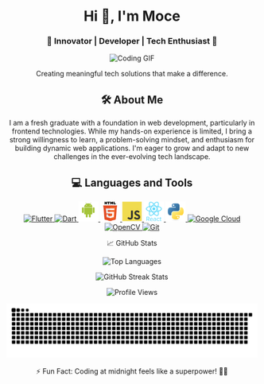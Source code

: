 <h1 align="center">Hi 👋, I'm Moce</h1> 
<h3 align="center">🌟 Innovator | Developer | Tech Enthusiast 🌟</h3> 
<p align="center"> 
  <img src="https://media.giphy.com/media/xT9IgzoKnwFNmISR8I/giphy.gif" width="200" height="200" alt="Coding GIF"> 
</p> 
<p align="center">Creating meaningful tech solutions that make a difference.</p>

<div align="center">
  <h2>🛠️ About Me</h2>
  
  <p>I am a fresh graduate with a foundation in web development, particularly in frontend technologies. While my hands-on experience is limited, I bring a strong willingness to learn, a problem-solving   mindset, and enthusiasm for building dynamic web applications. I'm eager to grow and adapt to new challenges in the ever-evolving tech landscape.</p>

</div>

<div align="center">
  <h2>💻 Languages and Tools</h2>
  <p>
    <a href="https://flutter.dev" target="_blank">
      <img src="https://www.vectorlogo.zone/logos/flutterio/flutterio-icon.svg" alt="Flutter" width="40" height="40" />
    </a>
    <a href="https://dart.dev" target="_blank">
      <img src="https://www.vectorlogo.zone/logos/dartlang/dartlang-icon.svg" alt="Dart" width="40" height="40" />
    </a>
    <a href="https://developer.android.com" target="_blank">
      <img src="https://raw.githubusercontent.com/devicons/devicon/master/icons/android/android-original-wordmark.svg" alt="Android" width="40" height="40" />
    </a>
    <a href="https://www.w3.org/html/" target="_blank">
      <img src="https://raw.githubusercontent.com/devicons/devicon/master/icons/html5/html5-original-wordmark.svg" alt="HTML5" width="40" height="40" />
    </a>
    <a href="https://developer.mozilla.org/en-US/docs/Web/JavaScript" target="_blank">
      <img src="https://raw.githubusercontent.com/devicons/devicon/master/icons/javascript/javascript-original.svg" alt="JavaScript" width="40" height="40" />
    </a>
    <a href="https://reactjs.org/" target="_blank">
      <img src="https://raw.githubusercontent.com/devicons/devicon/master/icons/react/react-original-wordmark.svg" alt="React" width="40" height="40" />
    </a>
    <a href="https://www.python.org" target="_blank">
      <img src="https://raw.githubusercontent.com/devicons/devicon/master/icons/python/python-original.svg" alt="Python" width="40" height="40" />
    </a>
    <a href="https://cloud.google.com" target="_blank">
      <img src="https://www.vectorlogo.zone/logos/google_cloud/google_cloud-icon.svg" alt="Google Cloud" width="40" height="40" />
    </a>
    <a href="https://opencv.org/" target="_blank">
      <img src="https://www.vectorlogo.zone/logos/opencv/opencv-icon.svg" alt="OpenCV" width="40" height="40" />
    </a>
    <a href="https://git-scm.com/" target="_blank">
      <img src="https://www.vectorlogo.zone/logos/git-scm/git-scm-icon.svg" alt="Git" width="40" height="40" />
    </a>
  </p>
</div>


<p align="center">📈 GitHub Stats</p>
<p align="center"> 
  <img src="https://github-readme-stats.vercel.app/api/top-langs?username=mocemoce&show_icons=true&locale=en&layout=compact&theme=radical" alt="Top Languages" /> 
</p> 
<p align="center"> 
  <img src="https://github-readme-streak-stats.herokuapp.com/?user=mocemoce&theme=radical" alt="GitHub Streak Stats" /> 
</p>

<p align="center">
  <img src="https://komarev.com/ghpvc/?username=mocemoce&label=Profile%20views&color=0e75b6&style=flat" alt="Profile Views" />
</p>

<div align="center">
  <img src="https://raw.githubusercontent.com/plexpt/plexpt/snake/github-snake.svg" alt="Snake Game GIF" />
</div>

<p align="center">⚡ Fun Fact: Coding at midnight feels like a superpower! 🌙✨</p>
